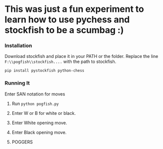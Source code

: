 # This was just a fun experiment to learn how to use pychess and stockfish to be a scumbag :)

### Installation

Download stockfish and place it in your PATH or the folder. Replace the line `F:\\pogfish\\stockfish....` with the path to stockfish.

```
pip install pystockfish python-chess
```

### Running It

Enter SAN notation for moves

1. Run `python pogfish.py`

2. Enter W or B for white or black.

3. Enter White opening move.

4. Enter Black opening move.

5. POGGERS
